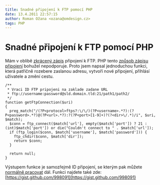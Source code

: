 ```yaml
---
title: Snadné připojení k FTP pomocí PHP
date: 13.4.2011 22:57:15
author: Roman Ožana <ozana@omdesign.cz>
tags: PHP
---
```



# Snadné připojení k FTP pomocí PHP

Mám v oblibě [zkrácený zápis](http://en.wikipedia.org/wiki/File_Transfer_Protocol) připojení k FTP. PHP tento [způsob zápisu připojení](http://php.net/manual/en/function.ftp-connect.php) bohužel nepodporuje. Proto jsem napsal jednoduchou funkci, která patřičně rozebere zaslanou adresu, vytvoří nové připojení, přihlásí uživatele a změní cestu.


    /**
     * Vraci ID FTP pripojeni na zaklade zadane URL
     * ftp://username:password@sld.domain.tld:21/path1/path2/
     */
    function getFtpConnection($uri) 
    {  
      preg_match("/(?P<protocol>ftps?:\/\/)(?P<username>.*?):(?P<password>.*?)@(?P<url>.*?):?(?P<port>[1-9]+)?(?<dir>\/.*)/i", $uri, $match);
      $conn = ftp_connect($match['url'], empty($match['port']) ? 21 : (int)$match['port']) or die("Couldn't connect to " . $match['url']);
      if (ftp_login($conn, $match['username'], $match['password'])) { 
        ftp_chdir($conn, $match['dir']); 
        return $conn; 
      }
    
      return null; 
    }


 Výstupem funkce je samozřejmě ID připojení, se kterým pak můžete [normálně pracovat](http://www.php.net/manual/en/ref.ftp.php) dál. Funkci najdete také zde: [https://gist.github.com/998091](https://gist.github.com/998091)